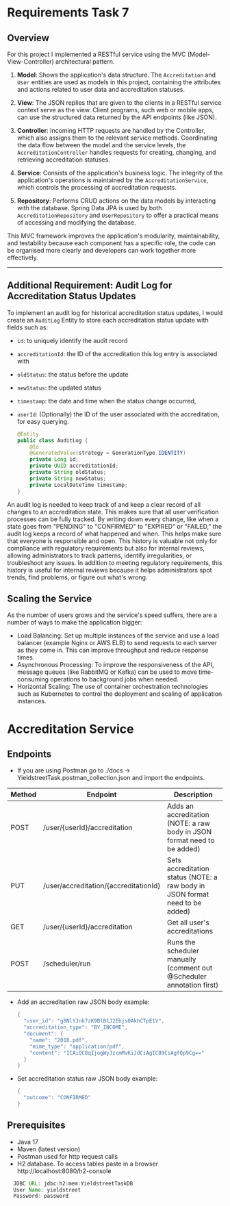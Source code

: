 # Requirements Task 7
## Overview

For this project I implemented a RESTful service using the MVC (Model-View-Controller) architectural pattern. 

1. **Model**: Shows the application's data structure. The `Accreditation` and `User` entities are used as models in this project, containing the attributes and actions related to user data and accreditation statuses.

2. **View**: The JSON replies that are given to the clients in a RESTful service context serve as the view. Client programs, such web or mobile apps, can use the structured data returned by the API endpoints (like JSON).

3. **Controller**: Incoming HTTP requests are handled by the Controller, which also assigns them to the relevant service methods. Coordinating the data flow between the model and the service levels, the `AccreditationController` handles requests for creating, changing, and retrieving accreditation statuses.

4. **Service**: Consists of the application's business logic. The integrity of the application's operations is maintained by the `AccreditationService`, which controls the processing of accreditation requests.

5. **Repository**: Performs CRUD actions on the data models by interacting with the database. Spring Data JPA is used by both `AccreditationRepository` and `UserRepository` to offer a practical means of accessing and modifying the database.

This MVC framework improves the application's modularity, maintainability, and testability because each component has a specific role, the code can be organised more clearly and developers can work together more effectively.

---

## Additional Requirement: Audit Log for Accreditation Status Updates

To implement an audit log for historical accreditation status updates, I would create an `AuditLog` Entity to store each accreditation status update with fields such as:
- `id`: to uniquely identify the audit record
- `accreditationId`: the ID of the accreditation this log entry is associated with
- `oldStatus`: the status before the update
- `newStatus`: the updated status
- `timestamp`: the date and time when the status change occurred, 
- `userId`: (Optionally) the ID of the user associated with the accreditation, for easy querying.

   ```java
   @Entity
   public class AuditLog {
       @Id
       @GeneratedValue(strategy = GenerationType.IDENTITY)
       private Long id;
       private UUID accreditationId;
       private String oldStatus;
       private String newStatus;
       private LocalDateTime timestamp;
   }
An audit log is needed to keep track of and keep a clear record of all changes to an accreditation state. This makes sure that all user verification processes can be fully tracked.
By writing down every change, like when a state goes from "PENDING" to "CONFIRMED" to "EXPIRED" or "FAILED," the audit log keeps a record of what happened and when. This helps make sure that everyone is responsible and open. This history is valuable not only for compliance with regulatory requirements but also for internal reviews, allowing administrators to track patterns, identify irregularities, or troubleshoot any issues.
In addition to meeting regulatory requirements, this history is useful for internal reviews because it helps administrators spot trends, find problems, or figure out what's wrong.

## Scaling the Service

As the number of users grows and the service's speed suffers, there are a number of ways to make the application bigger:

- Load Balancing: Set up multiple instances of the service and use a load balancer (example Nginx or AWS ELB) to send requests to each server as they come in. This can improve throughput and reduce response times.
- Asynchronous Processing: To improve the responsiveness of the API, message queues (like RabbitMQ or Kafka) can be used to move time-consuming operations to background jobs when needed.
- Horizontal Scaling: The use of container orchestration technologies such as Kubernetes to control the deployment and scaling of application instances.

# Accreditation Service

## Endpoints
* If you are using Postman go to ./docs -> YieldstreetTask.postman_collection.json and import the endpoints.

| Method | Endpoint                              | Description                                                                  |
|--------|---------------------------------------|------------------------------------------------------------------------------|
| POST   | /user/{userId}/accreditation          | Adds an accreditation (NOTE: a raw body in JSON format need to be added)     |
| PUT    | /user/accreditation/{accreditationId} | Sets accreditation status (NOTE: a raw body in JSON format need to be added) |
| GET    | /user/{userId}/accreditation          | Get all user's accreditations                                                |
| POST   | /scheduler/run                        | Runs the scheduler manually (comment out @Scheduler annotation first)        |

* Add an accreditation raw JSON body example:
  ```java
  {
    "user_id": "g8NlYJnk7zK9BlB1J2Ebjs0AkhCTpE1V",
    "accreditation_type": "BY_INCOME",
    "document": {
      "name": "2018.pdf",
      "mime_type": "application/pdf",
      "content": "ICAiQC8qIjogWyJzcmMvKiJdCiAgICB9CiAgfQp9Cg=="
    }
  }
  ```

* Set accreditation status raw JSON body example:
  ```java
  {
    "outcome": "CONFIRMED"
  }
  ```
## Prerequisites
- Java 17
- Maven (latest version)
- Postman used for http request calls
- H2 database. To access tables paste in a browser http://localhost:8080/h2-console
```java
  JDBC URL: jdbc:h2:mem:YieldstreetTaskDB
  User Name: yieldstreet
  Password: password